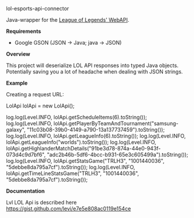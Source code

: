
lol-esports-api-connector

Java-wrapper for the [League of Legends' WebAPI](http://www.lolesports.com/en_US/worlds). 

**Requirements**

- Google GSON (JSON -> Java; java -> JSON)

**Overview**

This project will deserialize LOL API responses into typed Java objects. Potentially saving you a lot of headache when dealing with JSON strings.

**Example**

Creating a request URL:

 LolApi lolApi = new LolApi();
 
log.log(Level.INFO, lolApi.getScheduleItems(6).toString());
log.log(Level.INFO, lolApi.getPlayerByTeamAndTournament("samsung-galaxy", "11c03b08-39b0-4149-a790-13a137737459").toString());
log.log(Level.INFO, lolApi.getLeagueInfo(6).toString());
log.log(Level.INFO, lolApi.getLeagueInfo("worlds").toString());
log.log(Level.INFO, lolApi.getHighlanderMatchDetails("91be3d78-874a-44e0-943f-073d4c9d7bf6", "adc2b46b-5df6-4bcc-b931-65e3c605499a").toString());
log.log(Level.INFO, lolApi.getStatsGame("TRLH3", "1001440036", "5debbe8da795a7cf").toString());
log.log(Level.INFO, lolApi.getTimeLineStatsGame("TRLH3", "1001440036", "5debbe8da795a7cf").toString());

**Documentation**

Lvl LOL Api is described here https://gist.github.com/levi/e7e5e808ac0119e154ce
